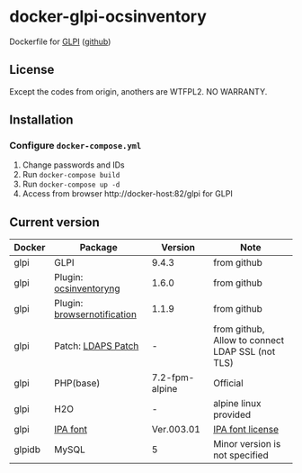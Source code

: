 docker-glpi-ocsinventory
====================

Dockerfile for [GLPI](https://glpi-project.org/) ([github](https://github.com/glpi-project/glpi))

License
------------
Except the codes from origin, anothers are WTFPL2.
NO WARRANTY.

Installation
------------

### Configure `docker-compose.yml`

1. Change passwords and IDs
2. Run `docker-compose build`
3. Run `docker-compose up -d`
4. Access from browser
    http://docker-host:82/glpi for GLPI

Current version
------------

|Docker      |Package      |Version    |Note   |
|------------|-------------|-----------|-------|
|glpi        |GLPI         |9.4.3      |from github|
|glpi        |Plugin: [ocsinventoryng](https://github.com/pluginsGLPI/ocsinventoryng)|1.6.0|from github|
|glpi        |Plugin: [browsernotification](https://github.com/edgardmessias/browsernotification)|1.1.9|from github|
|glpi        |Patch:  [LDAPS Patch](https://github.com/indication/glpi/commit/20cdeba65f7c2508fbd9bdf895bedb67bcd7acdc) |-     |from github, Allow to connect LDAP SSL (not TLS)|
|glpi        |PHP(base)    |7.2-fpm-alpine  |Official|
|glpi        |H2O          |-          |alpine linux provided|
|glpi        |[IPA font](https://www.ipa.go.jp/osc/ipafont)|Ver.003.01|[IPA font license](https://ipafont.ipa.go.jp/ipa_font_license_v1-html#en)|
|glpidb      |MySQL        |5          |Minor version is not specified|
